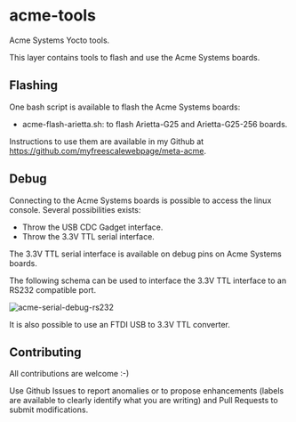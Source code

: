 acme-tools
==

Acme Systems Yocto tools.

This layer contains tools to flash and use the Acme Systems boards.


Flashing
--

One bash script is available to flash the Acme Systems boards:
* acme-flash-arietta.sh: to flash Arietta-G25 and Arietta-G25-256 boards.

Instructions to use them are available in my Github at https://github.com/myfreescalewebpage/meta-acme.


Debug
--

Connecting to the Acme Systems boards is possible to access the linux console. Several possibilities exists:
* Throw the USB CDC Gadget interface.
* Throw the 3.3V TTL serial interface.

The 3.3V TTL serial interface is available on debug pins on Acme Systems boards.

The following schema can be used to interface the 3.3V TTL interface to an RS232 compatible port.

![acme-serial-debug-rs232](https://github.com/myfreescalewebpage/acme-tools/blob/master/acme-serial-debug-rs232.png)

It is also possible to use an FTDI USB to 3.3V TTL converter.


Contributing
--

All contributions are welcome :-)

Use Github Issues to report anomalies or to propose enhancements (labels are available to clearly identify what you are writing) and Pull Requests to submit modifications.
